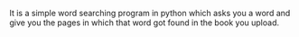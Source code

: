 It is a simple word searching program in python which asks you a word and give you the pages in which that word got found in the book you upload.
